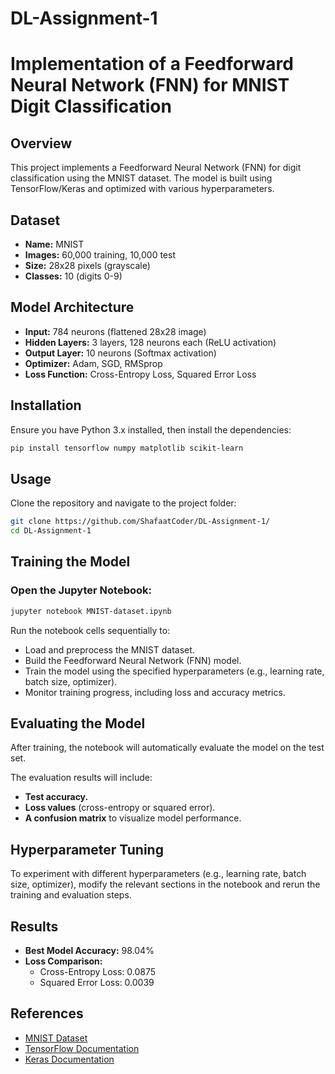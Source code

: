 # DL-Assignment-1
# Implementation of a Feedforward Neural Network (FNN) for MNIST Digit Classification

## Overview
This project implements a Feedforward Neural Network (FNN) for digit classification using the MNIST dataset. The model is built using TensorFlow/Keras and optimized with various hyperparameters.

## Dataset
- **Name:** MNIST
- **Images:** 60,000 training, 10,000 test
- **Size:** 28x28 pixels (grayscale)
- **Classes:** 10 (digits 0-9)

## Model Architecture
- **Input:** 784 neurons (flattened 28x28 image)
- **Hidden Layers:** 3 layers, 128 neurons each (ReLU activation)
- **Output Layer:** 10 neurons (Softmax activation)
- **Optimizer:** Adam, SGD, RMSprop
- **Loss Function:** Cross-Entropy Loss, Squared Error Loss

## Installation
Ensure you have Python 3.x installed, then install the dependencies:

```bash
pip install tensorflow numpy matplotlib scikit-learn
```

## Usage

Clone the repository and navigate to the project folder:

```bash
git clone https://github.com/ShafaatCoder/DL-Assignment-1/
cd DL-Assignment-1
```

## Training the Model

### Open the Jupyter Notebook:

```bash
jupyter notebook MNIST-dataset.ipynb
```
Run the notebook cells sequentially to:

- Load and preprocess the MNIST dataset.  
- Build the Feedforward Neural Network (FNN) model.  
- Train the model using the specified hyperparameters (e.g., learning rate, batch size, optimizer).  
- Monitor training progress, including loss and accuracy metrics.  

## Evaluating the Model

After training, the notebook will automatically evaluate the model on the test set.

The evaluation results will include:

- **Test accuracy.**  
- **Loss values** (cross-entropy or squared error).  
- **A confusion matrix** to visualize model performance.  

## Hyperparameter Tuning

To experiment with different hyperparameters (e.g., learning rate, batch size, optimizer), modify the relevant sections in the notebook and rerun the training and evaluation steps.


## Results
- **Best Model Accuracy:** 98.04%
- **Loss Comparison:**
  - Cross-Entropy Loss: 0.0875
  - Squared Error Loss: 0.0039

## References
- [MNIST Dataset](http://yann.lecun.com/exdb/mnist/)
- [TensorFlow Documentation](https://www.tensorflow.org/)
- [Keras Documentation](https://keras.io/)
